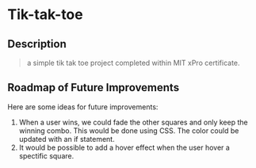 # Tik-tak-toe
## Description
> a simple tik tak toe project completed within MIT xPro certificate.

## Roadmap of Future Improvements
Here are some ideas for future improvements:  
1. When a user wins, we could fade the other squares and only keep the winning combo. This would be done using CSS. The color could be updated with an if statement.  
2. It would be possible to add a hover effect when the user hover a spectific square.
